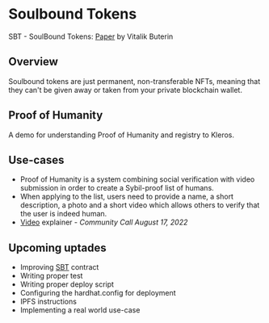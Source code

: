 # Soulbound Tokens
SBT - SoulBound Tokens: [Paper](https://papers.ssrn.com/sol3/papers.cfm?abstract_id=4105763) by Vitalik Buterin

## Overview
Soulbound tokens are just permanent, non-transferable NFTs, meaning that they can't be given away or taken from your private blockchain wallet.

## Proof of Humanity 
A demo for understanding Proof of Humanity and registry to Kleros.
## Use-cases
- Proof of Humanity is a system combining social verification with video submission in order to create a Sybil-proof list of humans.
- When applying to the list, users need to provide a name, a short description, a photo and a short video which allows others to verify that the user is indeed human.
- [Video](https://t.me/PoHCall/87) explainer - *Community Call August 17, 2022*

## Upcoming uptades
- Improving [SBT](/contracts/SBT.sol) contract
- Writing proper test 
- Writing proper deploy script
- Configuring the hardhat.config for deployment
- IPFS instructions
- Implementing a real world use-case